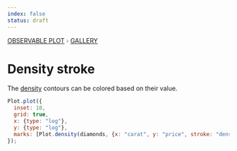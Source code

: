 ```yaml
---
index: false
status: draft
---
```


<div style="color: grey; font: 13px/25.5px var(--sans-serif); text-transform: uppercase;"><h1 style="display: none;">Plot: Density stroke</h1><a href="/plot">Observable Plot</a> › <a href="/@observablehq/plot-gallery">Gallery</a></div>

# Density stroke

The [density](https://observablehq.com/plot/marks/density) contours can be colored based on their value.

```js echo
Plot.plot({
  inset: 10,
  grid: true,
  x: {type: "log"},
  y: {type: "log"},
  marks: [Plot.density(diamonds, {x: "carat", y: "price", stroke: "density"})]
});
```
